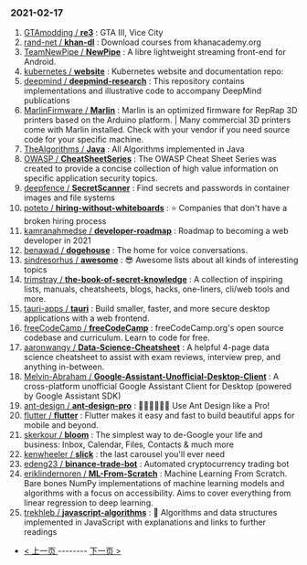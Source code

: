 ### 2021-02-17 
1. [
        GTAmodding /
**re3**](https://github.com/GTAmodding/re3) : GTA III, Vice City
1. [
        rand-net /
**khan-dl**](https://github.com/rand-net/khan-dl) : Download courses from khanacademy.org
1. [
        TeamNewPipe /
**NewPipe**](https://github.com/TeamNewPipe/NewPipe) : A libre lightweight streaming front-end for Android.
1. [
        kubernetes /
**website**](https://github.com/kubernetes/website) : Kubernetes website and documentation repo:
1. [
        deepmind /
**deepmind-research**](https://github.com/deepmind/deepmind-research) : This repository contains implementations and illustrative code to accompany DeepMind publications
1. [
        MarlinFirmware /
**Marlin**](https://github.com/MarlinFirmware/Marlin) : Marlin is an optimized firmware for RepRap 3D printers based on the Arduino platform. | Many commercial 3D printers come with Marlin installed. Check with your vendor if you need source code for your specific machine.
1. [
        TheAlgorithms /
**Java**](https://github.com/TheAlgorithms/Java) : All Algorithms implemented in Java
1. [
        OWASP /
**CheatSheetSeries**](https://github.com/OWASP/CheatSheetSeries) : The OWASP Cheat Sheet Series was created to provide a concise collection of high value information on specific application security topics.
1. [
        deepfence /
**SecretScanner**](https://github.com/deepfence/SecretScanner) : Find secrets and passwords in container images and file systems
1. [
        poteto /
**hiring-without-whiteboards**](https://github.com/poteto/hiring-without-whiteboards) : ⭐️ Companies that don't have a broken hiring process
1. [
        kamranahmedse /
**developer-roadmap**](https://github.com/kamranahmedse/developer-roadmap) : Roadmap to becoming a web developer in 2021
1. [
        benawad /
**dogehouse**](https://github.com/benawad/dogehouse) : The home for voice conversations.
1. [
        sindresorhus /
**awesome**](https://github.com/sindresorhus/awesome) : 😎 Awesome lists about all kinds of interesting topics
1. [
        trimstray /
**the-book-of-secret-knowledge**](https://github.com/trimstray/the-book-of-secret-knowledge) : A collection of inspiring lists, manuals, cheatsheets, blogs, hacks, one-liners, cli/web tools and more.
1. [
        tauri-apps /
**tauri**](https://github.com/tauri-apps/tauri) : Build smaller, faster, and more secure desktop applications with a web frontend.
1. [
        freeCodeCamp /
**freeCodeCamp**](https://github.com/freeCodeCamp/freeCodeCamp) : freeCodeCamp.org's open source codebase and curriculum. Learn to code for free.
1. [
        aaronwangy /
**Data-Science-Cheatsheet**](https://github.com/aaronwangy/Data-Science-Cheatsheet) : A helpful 4-page data science cheatsheet to assist with exam reviews, interview prep, and anything in-between.
1. [
        Melvin-Abraham /
**Google-Assistant-Unofficial-Desktop-Client**](https://github.com/Melvin-Abraham/Google-Assistant-Unofficial-Desktop-Client) : A cross-platform unofficial Google Assistant Client for Desktop (powered by Google Assistant SDK)
1. [
        ant-design /
**ant-design-pro**](https://github.com/ant-design/ant-design-pro) : 👨🏻‍💻👩🏻‍💻 Use Ant Design like a Pro!
1. [
        flutter /
**flutter**](https://github.com/flutter/flutter) : Flutter makes it easy and fast to build beautiful apps for mobile and beyond.
1. [
        skerkour /
**bloom**](https://github.com/skerkour/bloom) : The simplest way to de-Google your life and business: Inbox, Calendar, Files, Contacts & much more
1. [
        kenwheeler /
**slick**](https://github.com/kenwheeler/slick) : the last carousel you'll ever need
1. [
        edeng23 /
**binance-trade-bot**](https://github.com/edeng23/binance-trade-bot) : Automated cryptocurrency trading bot
1. [
        eriklindernoren /
**ML-From-Scratch**](https://github.com/eriklindernoren/ML-From-Scratch) : Machine Learning From Scratch. Bare bones NumPy implementations of machine learning models and algorithms with a focus on accessibility. Aims to cover everything from linear regression to deep learning.
1. [
        trekhleb /
**javascript-algorithms**](https://github.com/trekhleb/javascript-algorithms) : 📝 Algorithms and data structures implemented in JavaScript with explanations and links to further readings 

- [ < 上一页 ](https://github.com/able8/github-trending-daily-record/blob/master/2021-02-16.md) -------- [ 下一页 > ](https://github.com/able8/github-trending-daily-record/blob/master/2021-02-18.md)